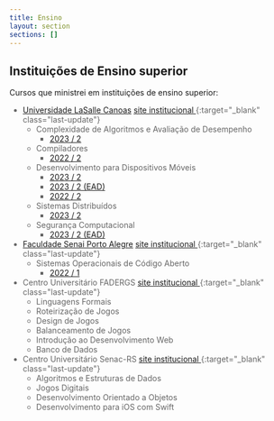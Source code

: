 ```yaml
---
title: Ensino
layout: section
sections: []
---
```


<style>
ul > li {
  color: #666;
}

#contents > ul > * > ul * > ul > li {
    display: inline-block;
    margin-right: 3ch;
}
</style>

## Instituições de Ensino superior

Cursos que ministrei em instituições de ensino superior:

* [Universidade LaSalle Canoas](lasalle) [site institucional <i class="fa-solid fa-globe" style="font-size: 70%; vertical-align: baseline;"></i>](https://unilasalle.edu.br/canoas){:target="\_blank" class="last-update"}
    * Complexidade de Algoritmos e Avaliação de Desempenho
        * [2023 / 2](lasalle/2023-02-analise-algoritmos)
    * Compiladores
        * [2022 / 2](lasalle/2022-02-compiladores)
    * Desenvolvimento para Dispositivos Móveis
        * [2023 / 2](lasalle/2023-02-mobile)
        * [2023 / 2 (EAD)](lasalle/2023-02-mobile-ead)
        * [2022 / 2](lasalle/2022-02-mobile)
    * Sistemas Distribuídos
        * [2023 / 2](lasalle/2023-02-sistemas-distribuidos)
    * Segurança Computacional
        * [2023 / 2 (EAD)](lasalle/2023-02-seguranca-ead)
* [Faculdade Senai Porto Alegre](senai) [site institucional <i class="fa-solid fa-globe" style="font-size: 70%; vertical-align: baseline;"></i>](https://www.senairs.org.br/unidades/senai-porto-alegre){:target="\_blank" class="last-update"}
    * Sistemas Operacionais de Código Aberto
        * [2022 / 1](senai/2022-01-soca)
* Centro Universitário FADERGS [site institucional <i class="fa-solid fa-globe" style="font-size: 70%; vertical-align: baseline;"></i>](https://www.fadergs.edu.br){:target="\_blank" class="last-update"}
    * Linguagens Formais
    * Roteirização de Jogos
    * Design de Jogos
    * Balanceamento de Jogos
    * Introdução ao Desenvolvimento Web
    * Banco de Dados
* Centro Universitário Senac-RS [site institucional <i class="fa-solid fa-globe" style="font-size: 70%; vertical-align: baseline;"></i>](https://www.senacrs.com.br/unidade/63){:target="\_blank" class="last-update"}
    * Algoritmos e Estruturas de Dados
    * Jogos Digitais
    * Desenvolvimento Orientado a Objetos
    * Desenvolvimento para iOS com Swift
